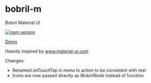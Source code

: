 # bobril-m
Bobril Material UI

[![npm version](https://badge.fury.io/js/bobril-m.svg)](https://badge.fury.io/js/bobril-m)

[Demo](http://bobril.com/bobril-m/)

Heavily inspired by www.material-ui.com

Changes:

- Renamed onTouchTap in menu to action to be consistent with rest
- Icons are now passed directly as IBobrilNode instead of function
